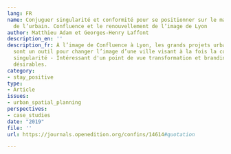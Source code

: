```yaml
---
lang: FR
name: Conjuguer singularité et conformité pour se positionner sur le marché international
  de l’urbain. Confluence et le renouvellement de l’image de Lyon
author: Matthieu Adam et Georges-Henry Laffont
description_en: ''
description_fr: À l’image de Confluence à Lyon, les grands projets urbains et architecturaux
  sont un outil pour changer l’image d’une ville visant à la fois la conformité et
  singularité - Intéressant d'un point de vue transformation et branding des villes
  désirables.
category:
- stay_positive
type:
- Article
issues:
- urban_spatial_planning
perspectives:
- case_studies
date: "2019"
file: ''
url: https://journals.openedition.org/confins/14614#quotation

---
```

